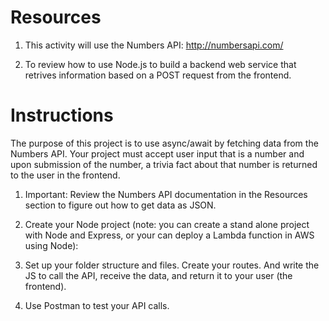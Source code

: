 # Resources

1. This activity will use the Numbers API: http://numbersapi.com/

2. To review how to use Node.js to build a backend web service that retrives information based on a POST request from the frontend.

# Instructions

The purpose of this project is to use async/await by fetching data from the Numbers API. Your project must accept user input that is a number and upon submission of the number, a trivia fact about that number is returned to the user in the frontend.

1. Important: Review the Numbers API documentation in the Resources section to figure out how to get data as JSON.

2. Create your Node project (note: you can create a stand alone project with Node and Express, or your can deploy a Lambda function in AWS using Node):

3. Set up your folder structure and files. Create your routes. And write the JS to call the API, receive the data, and return it to your user (the frontend).

4. Use Postman to test your API calls.
